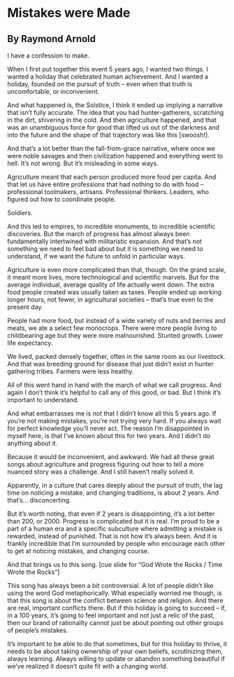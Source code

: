 # Mistakes were Made
## By Raymond Arnold

I have a confession to make.

When I first put together this event 5 years ago, I wanted two
things. I wanted a holiday that celebrated human achievement. And I
wanted a holiday, founded on the pursuit of truth – even when that
truth is uncomfortable, or inconvenient.

And what happened is, the Solstice, I think it ended up implying a
narrative that isn’t fully accurate. The idea that you had
hunter-gatherers, scratching in the dirt, shivering in the cold. And
then agriculture happened, and that was an unambiguous force for good
that lifted us out of the darkness and into the future and the shape
of that trajectory was like this [swoosh!].

And that’s a lot better than the fall-from-grace narrative, where once
we were noble savages and then civilization happened and everything
went to hell. It’s not wrong. But it’s misleading in some ways.

Agriculture meant that each person produced more food per capita. And
that let us have entire professions that had nothing to do with food –
professional toolmakers, artisans. Professional thinkers. Leaders, who
figured out how to coordinate people.

Soldiers.

And this led to empires, to incredible monuments, to incredible
scientific discoveries. But the march of progress has almost always
been fundamentally intertwined with militaristic expansion. And that’s
not something we need to feel bad about but it is something we need to
understand, if we want the future to unfold in particular ways.

Agriculture is even more complicated than that, though. On the grand
scale, it meant more lives, more technological and scientific
marvels. But for the average individual, average quality of life
actually went down. The extra food people created was usually taken as
taxes. People ended up working longer hours, not fewer, in
agricultural societies – that’s true even to the present day.

People had more food, but instead of a wide variety of nuts and
berries and meats, we ate a select few monocrops. There were more
people living to childbearing age but they were more
malnourished. Stunted growth. Lower life expectancy.

We lived, packed densely together, often in the same room as our
livestock. And that was breeding ground for disease that just didn’t
exist in hunter gathering tribes. Farmers were less healthy.

All of this went hand in hand with the march of what we call
progress. And again I don’t think it’s helpful to call any of this
good, or bad. But I think it’s important to understand.

And what embarrasses me is not that I didn’t know all this 5 years
ago. If you’re not making mistakes, you’re not trying very hard. If
you always wait for perfect knowledge you’ll never act. The reason I’m
disappointed in myself here, is that I’ve known about this for two
years. And I didn’t do anything about it.

Because it would be inconvenient, and awkward. We had all these great
songs about agriculture and progress figuring out how to tell a more
nuanced story was a challenge. And I still haven’t really solved it.

Apparently, in a culture that cares deeply about the pursuit of truth,
the lag time on noticing a mistake, and changing traditions, is about
2 years. And that’s… disconcerting.

But it’s worth noting, that even if 2 years is disappointing, it’s a
lot better than 200, or 2000. Progress is complicated but it is
real. I’m proud to be a part of a human era and a specific subculture
where admitting a mistake is rewarded, instead of punished. That is
not how it’s always been. And it is frankly incredible that I’m
surrounded by people who encourage each other to get at noticing
mistakes, and changing course.

And that brings us to this song. [cue slide for “God Wrote the Rocks /
Time Wrote the Rocks”]

This song has always been a bit controversial. A lot of people didn’t
like using the word God metaphorically. What especially worried me
though, is that this song is about the conflict between science and
religion. And there are real, important conflicts there. But if this
holiday is going to succeed – if, in a 100 years, it’s going to feel
important and not just a relic of the past, then our brand of
rationality cannot just be about pointing out other groups of people’s
mistakes.

It’s important to be able to do that sometimes, but for this holiday
to thrive, it needs to be about taking ownership of your own beliefs,
scrutinizing them, always learning. Always willing to update or
abandon something beautiful if we’ve realized it doesn’t quite fit
with a changing world.